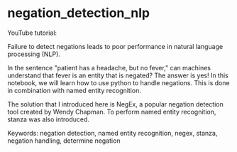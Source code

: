 # negation_detection_nlp

YouTube tutorial:

Failure to detect negations leads to poor performance in natural language processing (NLP). 

In the sentence "patient has a headache, but no fever," can machines understand that fever is an entity that is negated? The answer is yes! In this notebook, we will learn how to use python to handle negations. This is done in combination with named entity recognition.

The solution that I introduced here is NegEx, a popular negation detection tool created by Wendy Chapman. To perform named entity recognition, stanza was also introduced.

Keywords: negation detection, named entity recognition, negex, stanza, negation handling, determine negation
